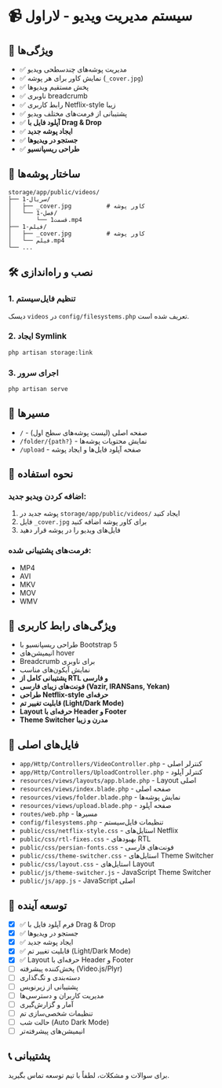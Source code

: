 # 📹 سیستم مدیریت ویدیو - لاراول

## 🚀 ویژگی‌ها

- ✅ مدیریت پوشه‌های چندسطحی ویدیو
- ✅ نمایش کاور برای هر پوشه (`_cover.jpg`)
- ✅ پخش مستقیم ویدیوها
- ✅ ناوبری breadcrumb
- ✅ رابط کاربری Netflix-style زیبا
- ✅ پشتیبانی از فرمت‌های مختلف ویدیو
- ✅ **آپلود فایل با Drag & Drop**
- ✅ **ایجاد پوشه جدید**
- ✅ **جستجو در ویدیوها**
- ✅ **طراحی ریسپانسیو**

## 📁 ساختار پوشه‌ها

```
storage/app/public/videos/
├── سریال-1/
│   ├── _cover.jpg          # کاور پوشه
│   └── فصل-1/
│       └── قسمت1.mp4
├── فیلم-1/
│   ├── _cover.jpg          # کاور پوشه
│   └── فیلم.mp4
└── ...
```

## 🛠️ نصب و راه‌اندازی

### 1. تنظیم فایل‌سیستم
دیسک `videos` در `config/filesystems.php` تعریف شده است.

### 2. ایجاد Symlink
```bash
php artisan storage:link
```

### 3. اجرای سرور
```bash
php artisan serve
```

## 🎯 مسیرها

- `/` - صفحه اصلی (لیست پوشه‌های سطح اول)
- `/folder/{path?}` - نمایش محتویات پوشه‌ها
- `/upload` - صفحه آپلود فایل‌ها و ایجاد پوشه

## 📝 نحوه استفاده

### اضافه کردن ویدیو جدید:

1. پوشه جدید در `storage/app/public/videos/` ایجاد کنید
2. فایل `_cover.jpg` برای کاور پوشه اضافه کنید
3. فایل‌های ویدیو را در پوشه قرار دهید

### فرمت‌های پشتیبانی شده:
- MP4
- AVI
- MKV
- MOV
- WMV

## 🎨 ویژگی‌های رابط کاربری

- طراحی ریسپانسیو با Bootstrap 5
- انیمیشن‌های hover
- Breadcrumb برای ناوبری
- نمایش آیکون‌های مناسب
- **پشتیبانی کامل از RTL و فارسی**
- **فونت‌های زیبای فارسی (Vazir, IRANSans, Yekan)**
- **طراحی Netflix-style حرفه‌ای**
- **قابلیت تغییر تم (Light/Dark Mode)**
- **Layout حرفه‌ای با Header و Footer**
- **Theme Switcher مدرن و زیبا**

## 🔧 فایل‌های اصلی

- `app/Http/Controllers/VideoController.php` - کنترلر اصلی
- `app/Http/Controllers/UploadController.php` - کنترلر آپلود
- `resources/views/layouts/app.blade.php` - Layout اصلی
- `resources/views/index.blade.php` - صفحه اصلی
- `resources/views/folder.blade.php` - نمایش پوشه‌ها
- `resources/views/upload.blade.php` - صفحه آپلود
- `routes/web.php` - مسیرها
- `config/filesystems.php` - تنظیمات فایل‌سیستم
- `public/css/netflix-style.css` - استایل‌های Netflix
- `public/css/rtl-fixes.css` - بهبودهای RTL
- `public/css/persian-fonts.css` - فونت‌های فارسی
- `public/css/theme-switcher.css` - استایل‌های Theme Switcher
- `public/css/layout.css` - استایل‌های Layout
- `public/js/theme-switcher.js` - JavaScript Theme Switcher
- `public/js/app.js` - JavaScript اصلی

## 🚀 توسعه آینده

- [x] ✅ فرم آپلود فایل با Drag & Drop
- [x] ✅ جستجو در ویدیوها
- [x] ✅ ایجاد پوشه جدید
- [x] ✅ قابلیت تغییر تم (Light/Dark Mode)
- [x] ✅ Layout حرفه‌ای با Header و Footer
- [ ] پخش‌کننده پیشرفته (Video.js/Plyr)
- [ ] دسته‌بندی و تگ‌گذاری
- [ ] پشتیبانی از زیرنویس
- [ ] مدیریت کاربران و دسترسی‌ها
- [ ] آمار و گزارش‌گیری
- [ ] تنظیمات شخصی‌سازی تم
- [ ] حالت شب (Auto Dark Mode)
- [ ] انیمیشن‌های پیشرفته‌تر

## 📞 پشتیبانی

برای سوالات و مشکلات، لطفاً با تیم توسعه تماس بگیرید. 
